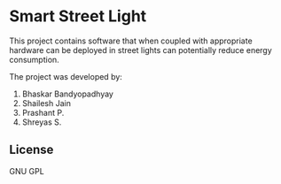 Smart Street Light
==================

This project contains software that when coupled with appropriate hardware can be deployed in street lights can potentially reduce energy consumption.


The project was developed by:
1. Bhaskar Bandyopadhyay
2. Shailesh Jain
3. Prashant P.
4. Shreyas S.


License
----

GNU GPL
